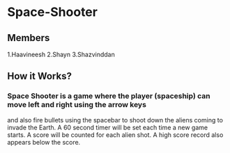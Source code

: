 # Space-Shooter
## Members
1.Haavineesh 
2.Shayn
3.Shazvinddan

## How it Works?
### Space Shooter is a game where the player (spaceship) can move left and right using the arrow keys 
and also fire bullets using the spacebar to shoot down the aliens coming to invade the Earth.
A 60 second timer will be set each time a new game starts.
A score will be counted for each alien shot.
A high score record also appears below the score.

